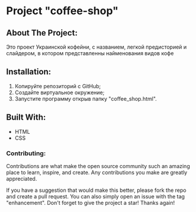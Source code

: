 #  Project "coffee-shop"
## About The Project:</h3>
   Это проект Украинской кофейни, с названием, легкой предисторией и слайдером, в котором представленны найменования видов кофе
## Installation:
1. Копируйте репозиторий с GitHub;
2. Создайте виртуальное окружение;
3. Запустите программу открыв папку "coffee_shop.html". 

## Built With:
  <ul>
    <li>HTML</li>
    <li>CSS</li>
  </ul>
  <h3>Contributing:</h3>
  <p>Contributions are what make the open source community such an amazing place to learn, inspire, and create. Any contributions you make are greatly appreciated.</p>
  <p>If you have a suggestion that would make this better, please fork the repo and create a pull request. You can also simply open an issue with the tag "enhancement". Don't forget to give the project a star! Thanks again!</p>
  
